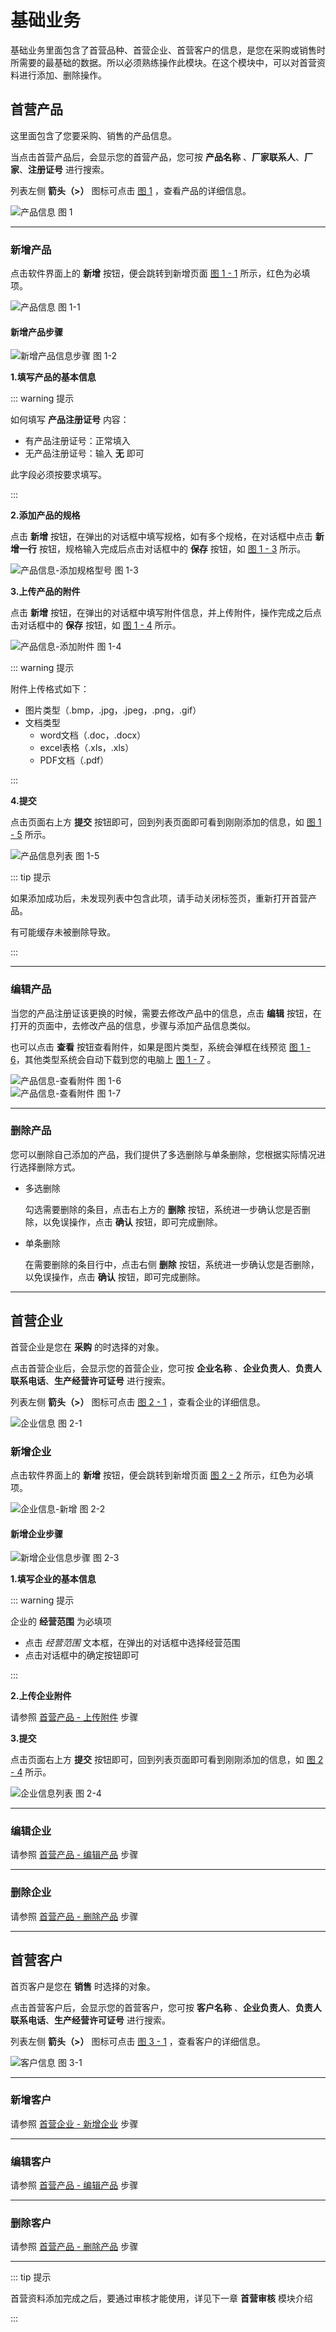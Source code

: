 # 基础业务

基础业务里面包含了首营品种、首营企业、首营客户的信息，是您在采购或销售时所需要的最基础的数据。所以必须熟练操作此模块。在这个模块中，可以对首营资料进行添加、删除操作。

## 首营产品

这里面包含了您要采购、销售的产品信息。

当点击首营产品后，会显示您的首营产品，您可按 **产品名称**  、**厂家联系人**、**厂家**、**注册证号** 进行搜索。

列表左侧 **箭头（>）** 图标可点击 [图 1](/baseBusiness/1.0.png) ，查看产品的详细信息。

<div class="fy-show-img">
    <img src="/baseBusiness/1.0.png" alt="产品信息" />
    <span>图 1</span>
</div>

---

### 新增产品

点击软件界面上的 **新增** 按钮，便会跳转到新增页面 [图 1 - 1](/baseBusiness/1.1.png) 所示，红色为必填项。

<div class="fy-show-img">
    <img src="/baseBusiness/1.1.png" alt="产品信息" />
    <span>图 1-1</span>
</div>

#### 新增产品步骤

<div class="fy-show-img">
    <img src="/baseBusiness/1.2.png" alt="新增产品信息步骤" />
    <span>图 1-2</span>
</div>

**1.填写产品的基本信息**

::: warning 提示

如何填写 **产品注册证号** 内容：

* 有产品注册证号：正常填入
* 无产品注册证号：输入 **无** 即可

此字段必须按要求填写。

:::

**2.添加产品的规格**

点击 **新增** 按钮，在弹出的对话框中填写规格，如有多个规格，在对话框中点击 **新增一行** 按钮，规格输入完成后点击对话框中的 **保存** 按钮，如 [图 1 - 3](/baseBusiness/1.3.png) 所示。

<div class="fy-show-img">
    <img src="/baseBusiness/1.3.png" alt="产品信息-添加规格型号" />
    <span>图 1-3</span>
</div>

**3.上传产品的附件**

点击 **新增** 按钮，在弹出的对话框中填写附件信息，并上传附件，操作完成之后点击对话框中的 **保存** 按钮，如 [图 1 - 4](/baseBusiness/1.4.png) 所示。

<div class="fy-show-img">
    <img src="/baseBusiness/1.4.png" alt="产品信息-添加附件" />
    <span>图 1-4</span>
</div>

::: warning 提示

附件上传格式如下：

* 图片类型（.bmp，.jpg，.jpeg，.png，.gif）
* 文档类型
  * word文档（.doc，.docx）
  * excel表格（.xls，.xls）
  * PDF文档（.pdf）

:::

**4.提交**

点击页面右上方 **提交** 按钮即可，回到列表页面即可看到刚刚添加的信息，如 [图 1 - 5](/baseBusiness/1.5.png) 所示。

<div class="fy-show-img">
    <img src="/baseBusiness/1.5.png" alt="产品信息列表" />
    <span>图 1-5</span>
</div>

::: tip 提示

如果添加成功后，未发现列表中包含此项，请手动关闭标签页，重新打开首营产品。

有可能缓存未被删除导致。

:::

---

### 编辑产品

当您的产品注册证该更换的时候，需要去修改产品中的信息，点击 **编辑** 按钮，在打开的页面中，去修改产品的信息，步骤与添加产品信息类似。

也可以点击 **查看** 按钮查看附件，如果是图片类型，系统会弹框在线预览 [图 1 - 6](/baseBusiness/1.6.png)，其他类型系统会自动下载到您的电脑上 [图 1 - 7](/baseBusiness/1.7.png) 。

<div class="fy-show-img">
    <img src="/baseBusiness/1.6.png" alt="产品信息-查看附件" />
    <span>图 1-6</span>
</div>

<div class="fy-show-img">
    <img src="/baseBusiness/1.7.png" alt="产品信息-查看附件" />
    <span>图 1-7</span>
</div>

---

### 删除产品

您可以删除自己添加的产品，我们提供了多选删除与单条删除，您根据实际情况进行选择删除方式。

* 多选删除

  勾选需要删除的条目，点击右上方的 **删除** 按钮，系统进一步确认您是否删除，以免误操作，点击 **确认** 按钮，即可完成删除。

* 单条删除

  在需要删除的条目行中，点击右侧 **删除** 按钮，系统进一步确认您是否删除，以免误操作，点击 **确认** 按钮，即可完成删除。

---

## 首营企业

首营企业是您在 **采购** 的时选择的对象。

点击首营企业后，会显示您的首营企业，您可按 **企业名称** 、**企业负责人**、**负责人联系电话**、**生产经营许可证号** 进行搜索。

列表左侧 **箭头（>）** 图标可点击 [图 2 - 1](/baseBusiness/2.1.png) ，查看企业的详细信息。

<div class="fy-show-img">
    <img src="/baseBusiness/2.1.png" alt="企业信息" />
    <span>图 2-1</span>
</div>

### 新增企业

点击软件界面上的 **新增** 按钮，便会跳转到新增页面 [图 2 - 2](/baseBusiness/2.2.png) 所示，红色为必填项。

<div class="fy-show-img">
    <img src="/baseBusiness/2.2.png" alt="企业信息-新增" />
    <span>图 2-2</span>
</div>

#### 新增企业步骤

<div class="fy-show-img">
    <img src="/baseBusiness/2.3.png" alt="新增企业信息步骤" />
    <span>图 2-3</span>
</div>

**1.填写企业的基本信息**

::: warning 提示

企业的 **经营范围** 为必填项

* 点击 *经营范围*  文本框，在弹出的对话框中选择经营范围
* 点击对话框中的确定按钮即可

:::

**2.上传企业附件**

请参照 [首营产品 - 上传附件](base-business.html#新增产品) 步骤

**3.提交**

点击页面右上方 **提交** 按钮即可，回到列表页面即可看到刚刚添加的信息，如 [图 2 - 4](/baseBusiness/2.4.png) 所示。

<div class="fy-show-img">
    <img src="/baseBusiness/2.4.png" alt="企业信息列表" />
    <span>图 2-4</span>
</div>

---

### 编辑企业

请参照 [首营产品 - 编辑产品](base-business.html#编辑产品)  步骤

---

### 删除企业

请参照 [首营产品 - 删除产品](base-business.html#删除产品)  步骤

---

## 首营客户

首页客户是您在 **销售** 时选择的对象。

点击首营客户后，会显示您的首营客户，您可按 **客户名称** 、**企业负责人**、**负责人联系电话**、**生产经营许可证号** 进行搜索。

列表左侧 **箭头（>）** 图标可点击 [图 3 - 1]() ，查看客户的详细信息。

<div class="fy-show-img">
    <img src="/baseBusiness/3.1.png" alt="客户信息" />
    <span>图 3-1</span>
</div>

---

### 新增客户

请参照 [首营企业 - 新增企业](base-business.html#新增企业)  步骤

---

### 编辑客户

请参照 [首营产品 - 编辑产品](base-business.html#编辑产品)  步骤

---

### 删除客户

请参照 [首营产品 - 删除产品](base-business.html#删除产品)  步骤

---

::: tip 提示

首营资料添加完成之后，要通过审核才能使用，详见下一章 **首营审核** 模块介绍

:::